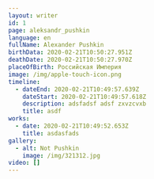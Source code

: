 ```yaml
---
layout: writer
id: 1
page: aleksandr_pushkin
language: en
fullName: Alexander Pushkin
birthData: 2020-02-21T10:50:27.951Z
deathDate: 2020-02-21T10:50:27.970Z
placeOfBirth: Российская Империя
image: /img/apple-touch-icon.png
timeline:
  - dateEnd: 2020-02-21T10:49:57.639Z
    dateStart: 2020-02-21T10:49:57.618Z
    description: adsfadsf adsf zxvzcvxb
    title: asdf
works:
  - date: 2020-02-21T10:49:52.653Z
    title: asdasfads
gallery:
  - alt: Not Pushkin
    image: /img/321312.jpg
video: []
---
```


